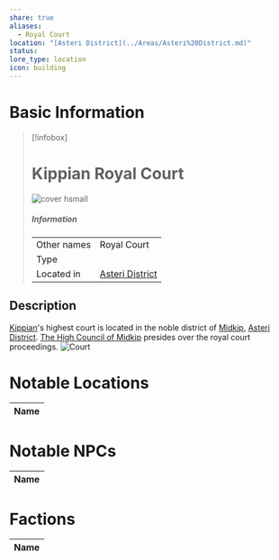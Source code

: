 ```yaml
---
share: true
aliases:
  - Royal Court
location: "[Asteri District](../Areas/Asteri%20District.md)"
status: 
lore_type: location
icon: building
---
```

# Basic Information
> [!infobox]
> # Kippian Royal Court
> ![cover hsmall](insertimage.png)
> ##### Information
> |   |  |
> | ---- | ---- |
> | Other names | Royal Court|
> | Type | 
> | Located in | [Asteri District](../Areas/Asteri%20District.md)|
## Description
[Kippian](../Continents/Kippian.md)'s highest court is located in the noble district of [Midkip](../Settlements/Midkip.md), [Asteri District](../Areas/Asteri%20District.md). [The High Council of Midkip](../../Factions/The%20High%20Council%20of%20Midkip.md) presides over the royal court proceedings.
![Court](https://content.encounterkit.com/cdn-cgi/image/width=1920,quality=75,format=auto/https://content.encounterkit.com/map/preview/0157a9cfb17a1ffab71938f267e352fa.webp)
# Notable Locations
| Name |
| ---- |

# Notable NPCs
| Name |
| ---- |

# Factions
| Name |
| ---- |
